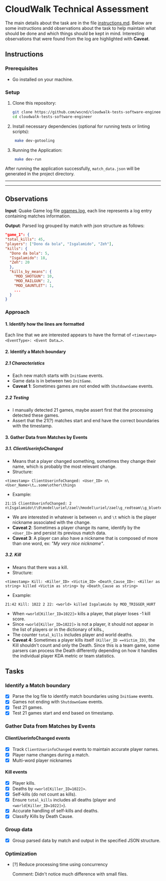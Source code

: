 # CloudWalk Technical Assessment

The main details about the task are in the file [instructions.md](/instructions.md).
Below are some instructions andd observations about the task to help maintain what should be done and which things should be kept in mind. Interesting observations that were found from the log are highlighted with **Caveat**.

## Instructions

### Prerequisites

- Go installed on your machine.

### Setup

1. Clone this repository:
   ```bash
   git clone https://github.com/wscnd/cloudwalk-tests-software-engineer
   cd cloudwalk-tests-software-engineer
   ```
2. Install necessary dependencies (optional for running tests or linting scripts):

   ```bash
    make dev-gotooling
   ```

3. Running the Application:

   ```bash
    make dev-run
   ```

After running the application successfully, `match_data.json` will be generated in the project directory.


---
---

## Observations

**Input**: Quake Game log file [qgames.log](/qgames.log), each line represents a log entry containing matches information.

**Output**: Parsed log grouped by match with json structure as follows:

```json
"game_1": {
"total_kills": 45,
"players": ["Dono da bola", "Isgalamido", "Zeh"],
"kills": {
  "Dono da bola": 5,
  "Isgalamido": 18,
  "Zeh": 20
  },
  "kills_by_means": {
    "MOD_SHOTGUN": 10,
    "MOD_RAILGUN": 2,
    "MOD_GAUNTLET": 1,
    ...
  }
}
```

### Approach

#### 1. Identify how the lines are formatted

Each line that we are interested appears to have the format of
`<timestamp> <EventType>: <Event Data…>`.

#### 2. Identify a Match boundary

##### 2.1 Characteristics

- Each new match starts with `InitGame` events.
- Game data is in between two `InitGame`.
- **Caveat 1**: Sometimes games are not ended with `ShutdownGame` events.

##### 2.2 Testing

- I manually detected 21 games, maybe assert first that the processing detected these games.
- Assert that the 21(?) matches start and end have the correct boundaries with the timestamp.

#### 3. Gather Data from Matches by Events

##### 3.1. ClientUserinfoChanged

- Means that a player changed something, sometimes they change their name, which is probably the most relevant change.
- Structure:

```
<timestamp> ClientUserinfoChanged: <User_ID> n\<User_Name>\t….some\other\things
```

- Example:

```
21:15 ClientUserinfoChanged: 2 n\Isgalamido\t\0\model\uriel/zael\hmodel\uriel/zael\g_redteam\\g_blueteam\\c1\5\c2\5\hc\100\w\0\l\0\tt\0\tl\0
```

- We are interested in whatever is between `n\` and `\t` which is the player nickname associated with the change.
- **Caveat 2**: Sometimes a player change its name, identify by the `<User_ID>` and persist its previous match data.
- **Caveat 3**: A player can also have a nickname that is composed of more than one word, ex: _"My very nice nickname"_.

##### 3.2. Kill

- Means that there was a kill.
- Structure:

```
<timestamp> Kill: <Killer_ID> <Victim_ID> <Death_Cause_ID>: <Killer as string> killed <Victim as string> by <Death_Cause as string>
```

- Example:

```
21:42 Kill: 1022 2 22: <world> killed Isgalamido by MOD_TRIGGER_HURT
```

- When `<world[Killer_ID=1022]>` kills a player, that player loses -1 kill score.
- Since `<world[Killer_ID=1022]>` is not a player, it should not appear in the list of players or in the dictionary of kills.,
- The counter `total_kills` includes player and world deaths.
- **Caveat 4**: Sometimes a player kills itself `(Killer_ID ==Victim_ID)`, the Kill shouldn't count and only the Death. Since this is a team game, some parsers can process the Death differently depending on how it handles the individual player KDA metric or team statistics.

## Tasks

### Identify a Match boundary

- [x] Parse the log file to identify match boundaries using `InitGame` events.
- [x] Games not ending with `ShutdownGame` events.
- [x] Test 21 games.
- [x] Test 21 games start and end based on timestamp.

### Gather Data from Matches by Events

#### ClientUserinfoChanged events

- [x] Track `ClientUserinfoChanged` events to maintain accurate player names.
- [x] Player name changes during a match.
- [x] Multi-word player nicknames

#### Kill events

- [x] Player kills.
- [x] Deaths by `<world[Killer_ID=1022]>`.
- [x] Self-kills (do not count as kills).
- [x] Ensure `total_kills` includes all deaths (player and `<world[Killer_ID=1022]>`).
- [x] Accurate handling of self-kills and deaths.
- [x] Classify Kills by Death Cause.

### Group data

- [x] Group parsed data by match and output in the specified JSON structure.

### Optimization

- [?] Reduce processing time using concurrency

  Comment: Didn't notice much difference with small files.

